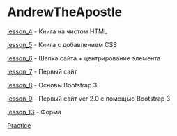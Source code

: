 # AndrewTheApostle

[lesson_4](https://andrewtheapostle.github.io/lesson4/src/) - Книга на чистом HTML

[lesson_5](https://andrewtheapostle.github.io/lesson5/) - Книга с добавлением CSS

[lesson_6](https://andrewtheapostle.github.io/lesson6/) - Шапка сайта + центрирование элемента

[lesson_7](https://andrewtheapostle.github.io/lesson7/) - Первый сайт

[lesson_8](https://andrewtheapostle.github.io/lesson8/) - Основы Bootstrap 3

[lesson_9](https://andrewtheapostle.github.io/lesson9/) - Первый сайт ver 2.0 с помощью Bootstrap 3 

[lesson_13](https://andrewTheApostle.github.io/lesson13/) - Форма

[Practice](https://github.com/AndrewTheApostle/AndrewTheApostle.github.io/tree/AndrewTheApostle-patch-1/practice/src)
